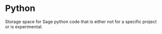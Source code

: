 # Python

Storage space for Sage python code that is either not for a specific project or is experimental.
